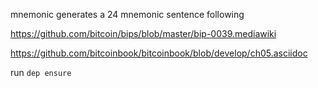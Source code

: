 mnemonic generates a 24 mnemonic sentence following

https://github.com/bitcoin/bips/blob/master/bip-0039.mediawiki

https://github.com/bitcoinbook/bitcoinbook/blob/develop/ch05.asciidoc

run `dep ensure`
